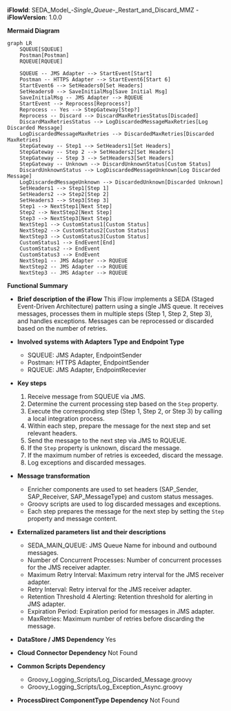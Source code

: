 **iFlowId**: SEDA_Model_-_Single_Queue_-_Restart_and_Discard_MMZ - **iFlowVersion**: 1.0.0

**Mermaid Diagram**
```mermaid
graph LR
    SQUEUE[SQUEUE]
    Postman[Postman]
    RQUEUE[RQUEUE]

    SQUEUE -- JMS Adapter --> StartEvent[Start]
    Postman -- HTTPS Adapter --> StartEvent6[Start 6]
    StartEvent6 --> SetHeaders0[Set Headers]
    SetHeaders0 --> SaveInitialMsg[Save Initial Msg]
    SaveInitialMsg -- JMS Adapter --> RQUEUE
    StartEvent --> Reprocess[Reprocess?]
    Reprocess -- Yes --> StepGateway[Step?]
    Reprocess -- Discard --> DiscardMaxRetriesStatus[Discaded]
    DiscardMaxRetriesStatus --> LogDiscardedMessageMaxRetries[Log Discarded Message]
    LogDiscardedMessageMaxRetries --> DiscardedMaxRetries[Discarded MaxRetries]
    StepGateway -- Step1 --> SetHeaders1[Set Headers]
    StepGateway -- Step 2 --> SetHeaders2[Set Headers]
    StepGateway -- Step 3 --> SetHeaders3[Set Headers]
    StepGateway -- Unknown --> DiscardUnknownStatus[Custom Status]
    DiscardUnknownStatus --> LogDiscardedMessageUnknown[Log Discarded Message]
    LogDiscardedMessageUnknown --> DiscardedUnknown[Discarded Unknown]
    SetHeaders1 --> Step1[Step 1]
    SetHeaders2 --> Step2[Step 2]
    SetHeaders3 --> Step3[Step 3]
    Step1 --> NextStep1[Next Step]
    Step2 --> NextStep2[Next Step]
    Step3 --> NextStep3[Next Step]
    NextStep1 --> CustomStatus1[Custom Status]
    NextStep2 --> CustomStatus2[Custom Status]
    NextStep3 --> CustomStatus3[Custom Status]
    CustomStatus1 --> EndEvent[End]
    CustomStatus2 --> EndEvent
    CustomStatus3 --> EndEvent
    NextStep1 -- JMS Adapter --> RQUEUE
    NextStep2 -- JMS Adapter --> RQUEUE
    NextStep3 -- JMS Adapter --> RQUEUE
```

**Functional Summary**
- **Brief description of the iFlow**
This iFlow implements a SEDA (Staged Event-Driven Architecture) pattern using a single JMS queue. It receives messages, processes them in multiple steps (Step 1, Step 2, Step 3), and handles exceptions. Messages can be reprocessed or discarded based on the number of retries.

- **Involved systems with Adapters Type and Endpoint Type**
    - SQUEUE: JMS Adapter, EndpointSender
    - Postman: HTTPS Adapter, EndpointSender
    - RQUEUE: JMS Adapter, EndpointRecevier

- **Key steps**
    1. Receive message from SQUEUE via JMS.
    2. Determine the current processing step based on the `Step` property.
    3. Execute the corresponding step (Step 1, Step 2, or Step 3) by calling a local integration process.
    4. Within each step, prepare the message for the next step and set relevant headers.
    5. Send the message to the next step via JMS to RQUEUE.
    6. If the `Step` property is unknown, discard the message.
    7. If the maximum number of retries is exceeded, discard the message.
    8. Log exceptions and discarded messages.

- **Message transformation**
    - Enricher components are used to set headers (SAP_Sender, SAP_Receiver, SAP_MessageType) and custom status messages.
    - Groovy scripts are used to log discarded messages and exceptions.
    - Each step prepares the message for the next step by setting the `Step` property and message content.

- **Externalized parameters list and their descriptions**
    - SEDA_MAIN_QUEUE: JMS Queue Name for inbound and outbound messages.
    - Number of Concurrent Processes: Number of concurrent processes for the JMS receiver adapter.
    - Maximum Retry Interval: Maximum retry interval for the JMS receiver adapter.
    - Retry Interval: Retry interval for the JMS receiver adapter.
    - Retention Threshold 4 Alerting: Retention threshold for alerting in JMS adapter.
    - Expiration Period: Expiration period for messages in JMS adapter.
    - MaxRetries: Maximum number of retries before discarding the message.

- **DataStore / JMS Dependency**
Yes

- **Cloud Connector Dependency**
Not Found

- **Common Scripts Dependency**
    - Groovy_Logging_Scripts/Log_Discarded_Message.groovy
    - Groovy_Logging_Scripts/Log_Exception_Async.groovy

- **ProcessDirect ComponentType Dependency**
Not Found
